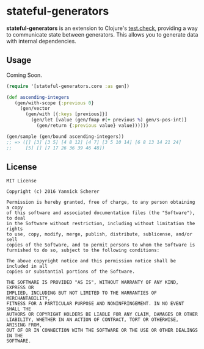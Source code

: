 # stateful-generators

__stateful-generators__ is an extension to Clojure's [test.check][test-check],
providing a way to communicate state between generators. This allows you to
generate data with internal dependencies.

[test-check]: https://github.com/clojure/test.check

## Usage

Coming Soon.

```clojure
(require '[stateful-generators.core :as gen])

(def ascending-integers
   (gen/with-scope {:previous 0}
     (gen/vector
       (gen/with [{:keys [previous]}]
         (gen/let [value (gen/fmap #(+ previous %) gen/s-pos-int)]
           (gen/return {:previous value} value))))))

(gen/sample (gen/bound ascending-integers))
;; => ([] [3] [3 5] [4 8 12] [4 7] [3 5 10 14] [6 8 13 14 21 24]
;;     [5] [] [7 17 26 36 39 46 48])
```

## License

```
MIT License

Copyright (c) 2016 Yannick Scherer

Permission is hereby granted, free of charge, to any person obtaining a copy
of this software and associated documentation files (the "Software"), to deal
in the Software without restriction, including without limitation the rights
to use, copy, modify, merge, publish, distribute, sublicense, and/or sell
copies of the Software, and to permit persons to whom the Software is
furnished to do so, subject to the following conditions:

The above copyright notice and this permission notice shall be included in all
copies or substantial portions of the Software.

THE SOFTWARE IS PROVIDED "AS IS", WITHOUT WARRANTY OF ANY KIND, EXPRESS OR
IMPLIED, INCLUDING BUT NOT LIMITED TO THE WARRANTIES OF MERCHANTABILITY,
FITNESS FOR A PARTICULAR PURPOSE AND NONINFRINGEMENT. IN NO EVENT SHALL THE
AUTHORS OR COPYRIGHT HOLDERS BE LIABLE FOR ANY CLAIM, DAMAGES OR OTHER
LIABILITY, WHETHER IN AN ACTION OF CONTRACT, TORT OR OTHERWISE, ARISING FROM,
OUT OF OR IN CONNECTION WITH THE SOFTWARE OR THE USE OR OTHER DEALINGS IN THE
SOFTWARE.
```
